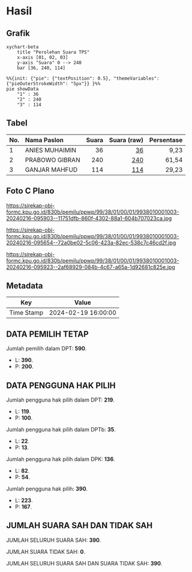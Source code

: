 # Hasil

## Grafik

```mermaid
xychart-beta
    title "Perolehan Suara TPS"
    x-axis [01, 02, 03]
    y-axis "Suara" 0 --> 240
    bar [36, 240, 114]
```

```mermaid
%%{init: {"pie": {"textPosition": 0.5}, "themeVariables": {"pieOuterStrokeWidth": "5px"}} }%%
pie showData
    "1" : 36
    "2" : 240
    "3" : 114
```

## Tabel

| No. | Nama Paslon    | Suara | Suara (raw) | Persentase |
|:--- |:-------------- | -----:| -----------:| ----------:|
| 1   | ANIES MUHAIMIN | 36    | [36][p-1]   | 9,23       |
| 2   | PRABOWO GIBRAN | 240   | [240][p-2]  | 61,54      |
| 3   | GANJAR MAHFUD  | 114   | [114][p-3]  | 29,23      |


[p-1]: https://github.com/gigit-pemilu/pemilu-2024-99-luar-negeri/blob/main/pilpres/hitung-suara/sub/99-luar-negeri/sub/38-dili-timor-leste/sub/01-dili-timor-leste/sub/0001-dili-timor-leste/sub/003-tps/sub/paslon-1.txt
[p-2]: https://github.com/gigit-pemilu/pemilu-2024-99-luar-negeri/blob/main/pilpres/hitung-suara/sub/99-luar-negeri/sub/38-dili-timor-leste/sub/01-dili-timor-leste/sub/0001-dili-timor-leste/sub/003-tps/sub/paslon-2.txt
[p-3]: https://github.com/gigit-pemilu/pemilu-2024-99-luar-negeri/blob/main/pilpres/hitung-suara/sub/99-luar-negeri/sub/38-dili-timor-leste/sub/01-dili-timor-leste/sub/0001-dili-timor-leste/sub/003-tps/sub/paslon-3.txt

## Foto C Plano

https://sirekap-obj-formc.kpu.go.id/830b/pemilu/ppwp/99/38/01/00/01/9938010001003-20240216-095903--11751dfb-860f-4302-88a1-604b707023ca.jpg

https://sirekap-obj-formc.kpu.go.id/830b/pemilu/ppwp/99/38/01/00/01/9938010001003-20240216-095654--72a0be02-5c06-423a-82ec-538c7c46cd2f.jpg

https://sirekap-obj-formc.kpu.go.id/830b/pemilu/ppwp/99/38/01/00/01/9938010001003-20240216-095923--2af68929-084b-4c67-a65a-1d92681c825e.jpg


## Metadata

| Key        | Value               |
| ---------- | ------------------- |
| Time Stamp | 2024-02-19 16:00:00 |


## DATA PEMILIH TETAP

Jumlah pemilih dalam DPT: **590**.
 * L: **390**.
 * P: **200**.

## DATA PENGGUNA HAK PILIH

Jumlah pengguna hak pilih dalam DPT: **219**.
 * L: **119**.
 * P: **100**.

Jumlah pengguna hak pilih dalam DPTb: **35**.
 * L: **22**.
 * P: **13**.

Jumlah pengguna hak pilih dalam DPK: **136**.
 * L: **82**.
 * P: **54**.

Jumlah pengguna hak pilih: **390**.
 * L: **223**.
 * P: **167**.

## JUMLAH SUARA SAH DAN TIDAK SAH

JUMLAH SELURUH SUARA SAH: **390**.

JUMLAH SUARA TIDAK SAH: **0**.

JUMLAH SELURUH SUARA SAH DAN SUARA TIDAK SAH: **390**.


